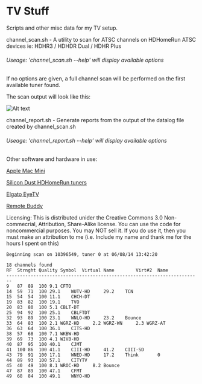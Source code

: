 TV Stuff
========
Scripts and other misc data for my TV setup.

channel_scan.sh - A utility to scan for ATSC channels on HDHomeRun ATSC devices ie: HDHR3 / HDHDR Dual / HDHR Plus

###### Useage: 'channel_scan.sh --help' will display available options

If no options are given, a full channel scan will be performed on the first available tuner found.

The scan output will look like this:

![Alt text](/../screenshots/screenshots/scan-ouput.png?raw=true)

channel_report.sh - Generate reports from the output of the datalog file created by channel_scan.sh

###### Useage: 'channel_report.sh --help' will display available options

Other software and hardware in use:

[Apple Mac Mini](http://www.apple.com/ca/mac-mini/)

[Silicon Dust HDHomeRun tuners](http://www.silicondust.com/products_new/)

[Elgato EyeTV](http://www.elgato.com/eyetv/eyetv-3)

[Remote Buddy](http://www.iospirit.com/products/remotebuddy/)


Licensing: This is distributed unider the Creative Commons 3.0 Non-commecrial, Attribution, Share-Alike license. You can use the code for noncommercial purposes. You may NOT sell it. If you do use it, then you must make an attribution to me (i.e. Include my name and thank me for the hours I spent on this)


```
Beginning scan on 10396549, tuner 0 at 06/08/14 13:42:20

18 channels found
RF	Strnght	Quality	Symbol	Virtual	Name		Virt#2	Name
------------------------------------------------------------------------
9	87	89	100	9.1	CFTO						
14	59	71	100	29.1	WUTV-HD		29.2	TCN								
15	54	54	100	11.1	CHCH-DT											
19	83	82	100	19.1	TVO											
20	83	80	100	5.1	CBLT-DT											
25	94	92	100	25.1	CBLFTDT											
32	93	89	100	23.1	WNLO-HD		23.2	Bounce								
33	64	83	100	2.1	WGRZ-HD		2.2	WGRZ-WN		2.3	WGRZ-AT					
36	63	64	100	36.1	CITS-HD											
38	57	68	100	7.1	WKBW-HD											
39	69	73	100	4.1	WIVB-HD											
40	87	95	100	40.1	CJMT											
41	100	86	100	41.1	CIII-HD		41.2	CIII-SD								
43	79	91	100	17.1	WNED-HD		17.2	Think		0						
44	89	93	100	57.1	CITYTV											
45	40	49	100	8.1	WROC-HD		8.2	Bounce								
47	87	89	100	47.1	CFMT											
49	68	84	100	49.1	WNYO-HD											
```
